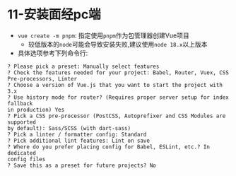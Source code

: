 # 11-安装面经pc端

- `vue create -m pnpm`: 指定使用`pnpm`作为包管理器创建Vue项目
  - 较低版本的`node`可能会导致安装失败,建议使用`node 18.x`以上版本
- 具体选项参考下列命令行:

```
? Please pick a preset: Manually select features
? Check the features needed for your project: Babel, Router, Vuex, CSS 
Pre-processors, Linter
? Choose a version of Vue.js that you want to start the project with 3.x
? Use history mode for router? (Requires proper server setup for index fallback 
in production) Yes
? Pick a CSS pre-processor (PostCSS, Autoprefixer and CSS Modules are supported 
by default): Sass/SCSS (with dart-sass)
? Pick a linter / formatter config: Standard
? Pick additional lint features: Lint on save
? Where do you prefer placing config for Babel, ESLint, etc.? In dedicated 
config files
? Save this as a preset for future projects? No
```